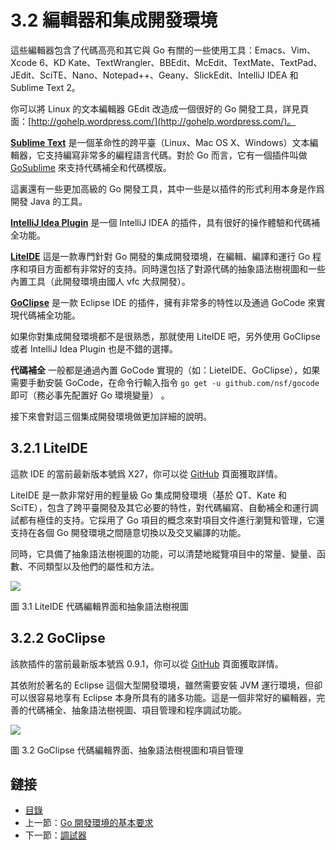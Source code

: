 # 3.2 編輯器和集成開發環境

這些編輯器包含了代碼高亮和其它與 Go 有關的一些使用工具：Emacs、Vim、Xcode 6、KD Kate、TextWrangler、BBEdit、McEdit、TextMate、TextPad、JEdit、SciTE、Nano、Notepad++、Geany、SlickEdit、IntelliJ IDEA 和 Sublime Text 2。

你可以將 Linux 的文本編輯器 GEdit 改造成一個很好的 Go 開發工具，詳見頁面：[http://gohelp.wordpress.com/](http://gohelp.wordpress.com/)。

**[Sublime Text](http://www.sublimetext.com)** 是一個革命性的跨平臺（Linux、Mac OS X、Windows）文本編輯器，它支持編寫非常多的編程語言代碼。對於 Go 而言，它有一個插件叫做 [GoSublime](https://github.com/DisposaBoy/GoSublime) 來支持代碼補全和代碼模版。

這裏還有一些更加高級的 Go 開發工具，其中一些是以插件的形式利用本身是作爲開發 Java 的工具。

**[IntelliJ Idea Plugin](https://github.com/go-lang-plugin-org/go-lang-idea-plugin)** 是一個 IntelliJ IDEA 的插件，具有很好的操作體驗和代碼補全功能。

**[LiteIDE](https://github.com/visualfc/liteide)** 這是一款專門針對 Go 開發的集成開發環境，在編輯、編譯和運行 Go 程序和項目方面都有非常好的支持。同時還包括了對源代碼的抽象語法樹視圖和一些內置工具（此開發環境由國人 vfc 大叔開發）。

**[GoClipse](https://github.com/GoClipse/goclipse)** 是一款 Eclipse IDE 的插件，擁有非常多的特性以及通過 GoCode 來實現代碼補全功能。

如果你對集成開發環境都不是很熟悉，那就使用 LiteIDE 吧，另外使用 GoClipse 或者 IntelliJ Idea Plugin 也是不錯的選擇。

**代碼補全** 一般都是通過內置 GoCode 實現的（如：LieteIDE、GoClipse），如果需要手動安裝 GoCode，在命令行輸入指令 `go get -u github.com/nsf/gocode` 即可（務必事先配置好 Go 環境變量）
。

接下來會對這三個集成開發環境做更加詳細的說明。

## 3.2.1 LiteIDE

這款 IDE 的當前最新版本號爲 X27，你可以從 [GitHub](https://github.com/visualfc/liteide) 頁面獲取詳情。

LiteIDE 是一款非常好用的輕量級 Go 集成開發環境（基於 QT、Kate 和 SciTE），包含了跨平臺開發及其它必要的特性，對代碼編寫、自動補全和運行調試都有極佳的支持。它採用了 Go 項目的概念來對項目文件進行瀏覽和管理，它還支持在各個 Go 開發環境之間隨意切換以及交叉編譯的功能。

同時，它具備了抽象語法樹視圖的功能，可以清楚地縱覽項目中的常量、變量、函數、不同類型以及他們的屬性和方法。

![](../images/3.2.liteide.jpg?raw=true)

圖 3.1 LiteIDE 代碼編輯界面和抽象語法樹視圖

## 3.2.2 GoClipse

該款插件的當前最新版本號爲 0.9.1，你可以從 [GitHub](https://github.com/GoClipse/goclipse) 頁面獲取詳情。

其依附於著名的 Eclipse 這個大型開發環境，雖然需要安裝 JVM 運行環境，但卻可以很容易地享有 Eclipse 本身所具有的諸多功能。這是一個非常好的編輯器，完善的代碼補全、抽象語法樹視圖、項目管理和程序調試功能。

![](../images/3.2.goclipse.jpg?raw=true)

圖 3.2 GoClipse 代碼編輯界面、抽象語法樹視圖和項目管理

## 鏈接

- [目錄](directory.md)
- 上一節：[Go 開發環境的基本要求](03.1.md)
- 下一節：[調試器](03.3.md)
